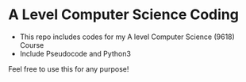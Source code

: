 # A Level Computer Science Coding
- This repo includes codes for my A level Computer Science (9618) Course
- Include Pseudocode and Python3

Feel free to use this for any purpose!